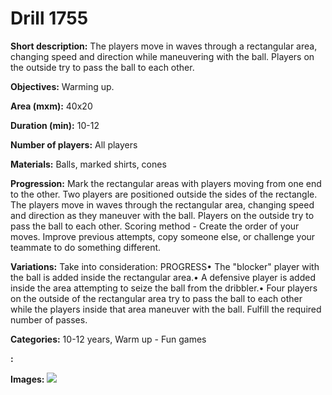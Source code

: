 # Drill 1755

**Short description:**
The players move in waves through a rectangular area, changing speed and direction while maneuvering with the ball. Players on the outside try to pass the ball to each other.

**Objectives:**
Warming up.

**Area (mxm):**
40x20

**Duration (min):**
10-12

**Number of players:**
All players

**Materials:**
Balls, marked shirts, cones

**Progression:**
Mark the rectangular areas with players moving from one end to the other. Two players are positioned outside the sides of the rectangle. The players move in waves through the rectangular area, changing speed and direction as they maneuver with the ball. Players on the outside try to pass the ball to each other. Scoring method - Create the order of your moves. Improve previous attempts, copy someone else, or challenge your teammate to do something different.

**Variations:**
Take into consideration: PROGRESS• The "blocker" player with the ball is added inside the rectangular area.• A defensive player is added inside the area attempting to seize the ball from the dribbler.• Four players on the outside of the rectangular area try to pass the ball to each other while the players inside that area maneuver with the ball. Fulfill the required number of passes.

**Categories:**
10-12 years, Warm up - Fun games

**:**


**Images:**
![](https://www.coachingfutsal.com/\images\d1497e71-9a73-433e-9014-0764c0b8fd48_336.png)

